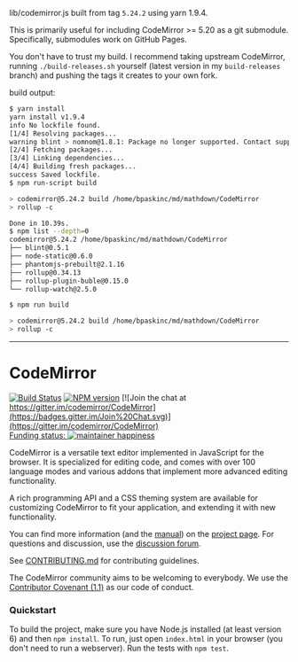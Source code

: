 lib/codemirror.js built from tag `5.24.2` using yarn 1.9.4.

This is primarily useful for including CodeMirror >= 5.20 as a git submodule.
Specifically, submodules work on GitHub Pages.

You don't have to trust my build.  I recommend taking upstream CodeMirror,
running `./build-releases.sh` yourself (latest version in my
 `build-releases` branch) and pushing the tags it creates to your own fork.

build output:

```bash
$ yarn install
yarn install v1.9.4
info No lockfile found.
[1/4] Resolving packages...
warning blint > nomnom@1.8.1: Package no longer supported. Contact support@npmjs.com for more info.
[2/4] Fetching packages...
[3/4] Linking dependencies...
[4/4] Building fresh packages...
success Saved lockfile.
$ npm run-script build

> codemirror@5.24.2 build /home/bpaskinc/md/mathdown/CodeMirror
> rollup -c

Done in 10.39s.
$ npm list --depth=0
codemirror@5.24.2 /home/bpaskinc/md/mathdown/CodeMirror
├── blint@0.5.1
├── node-static@0.6.0
├── phantomjs-prebuilt@2.1.16
├── rollup@0.34.13
├── rollup-plugin-buble@0.15.0
└── rollup-watch@2.5.0

$ npm run build

> codemirror@5.24.2 build /home/bpaskinc/md/mathdown/CodeMirror
> rollup -c

```

----


# CodeMirror
[![Build Status](https://travis-ci.org/codemirror/CodeMirror.svg)](https://travis-ci.org/codemirror/CodeMirror)
[![NPM version](https://img.shields.io/npm/v/codemirror.svg)](https://www.npmjs.org/package/codemirror)
[![Join the chat at https://gitter.im/codemirror/CodeMirror](https://badges.gitter.im/Join%20Chat.svg)](https://gitter.im/codemirror/CodeMirror)  
[Funding status: ![maintainer happiness](https://marijnhaverbeke.nl/fund/status_s.png?again)](https://marijnhaverbeke.nl/fund/)

CodeMirror is a versatile text editor implemented in JavaScript for
the browser. It is specialized for editing code, and comes with over
100 language modes and various addons that implement more advanced
editing functionality.

A rich programming API and a CSS theming system are available for
customizing CodeMirror to fit your application, and extending it with
new functionality.

You can find more information (and the
[manual](http://codemirror.net/doc/manual.html)) on the [project
page](http://codemirror.net). For questions and discussion, use the
[discussion forum](https://discuss.codemirror.net/).

See
[CONTRIBUTING.md](https://github.com/codemirror/CodeMirror/blob/master/CONTRIBUTING.md)
for contributing guidelines.

The CodeMirror community aims to be welcoming to everybody. We use the
[Contributor Covenant
(1.1)](http://contributor-covenant.org/version/1/1/0/) as our code of
conduct.

### Quickstart

To build the project, make sure you have Node.js installed (at least version 6)
and then `npm install`. To run, just open `index.html` in your
browser (you don't need to run a webserver). Run the tests with `npm test`.
